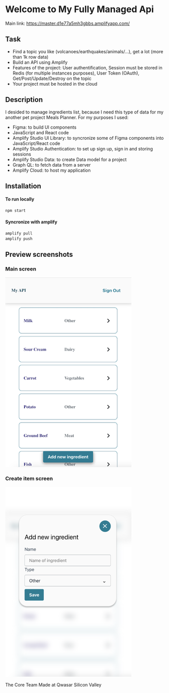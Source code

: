 # Welcome to My Fully Managed Api

Main link: https://master.d1e77a5mh3gbbs.amplifyapp.com/

## Task

- Find a topic you like (volcanoes/earthquakes/animals/...), get a lot (more than 1k row data)
- Build an API using Amplify
- Features of the project: User authentification, Session must be stored in Redis (for multiple instances purposes), User Token (OAuth), Get/Post/Update/Destroy on the topic
- Your project must be hosted in the cloud

## Description

I desided to manage ingredients list, because I need this type of data for my another pet project Meals Planner.
For my purposes I used:

- Figma: to build UI components
- JavaScript and React code
- Amplify Studio UI Library: to syncronize some of Figma components into JavaScript/React code
- Amplify Studio Authentication: to set up sign up, sign in and storing sessions
- Amplify Studio Data: to create Data model for a project
- Graph QL: to fetch data from a server
- Amplify Cloud: to host my application

## Installation

#### To run locally

`npm start`

#### Syncronize with amplify

`amplify pull`  
`amplify push`

## Preview screenshots

### Main screen

<!-- ![Create item screen](src/images/my_api_create.png) -->
<img src="src/images/my_api_main.png" alt="Create item screen" width="400" height="600">

### Create item screen

<img src="src/images/my_api_create.png" alt="Create item screen" width="400" height="600">

The Core Team
Made at Qwasar Silicon Valley
